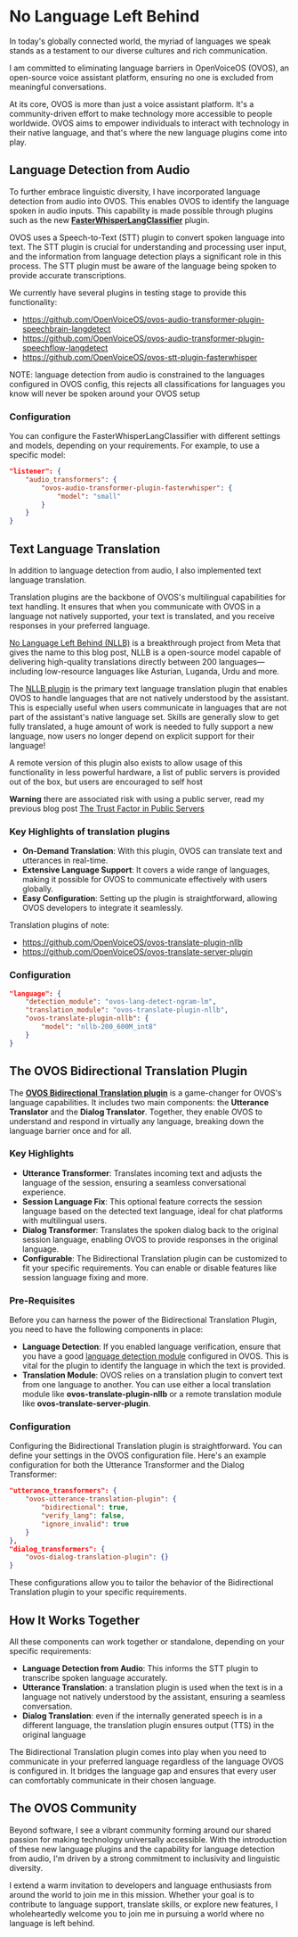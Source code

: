 # No Language Left Behind

In today's globally connected world, the myriad of languages we speak stands as a testament to our diverse cultures and rich communication. 

I am  committed to eliminating language barriers in OpenVoiceOS (OVOS), an open-source voice assistant platform, ensuring no one is excluded from meaningful conversations.

At its core, OVOS is more than just a voice assistant platform. It's a community-driven effort to make technology more accessible to people worldwide. 
OVOS aims to empower individuals to interact with technology in their native language, and that's where the new language plugins come into play.


## Language Detection from Audio

To further embrace linguistic diversity, I have incorporated language detection from audio into OVOS. 
This enables OVOS to identify the language spoken in audio inputs. 
This capability is made possible through plugins such as the new [**FasterWhisperLangClassifier**](https://github.com/OpenVoiceOS/ovos-stt-plugin-fasterwhisper) plugin.

OVOS uses a Speech-to-Text (STT) plugin to convert spoken language into text. 
The STT plugin is crucial for understanding and processing user input, and the information from language detection plays a significant role in this process. 
The STT plugin must be aware of the language being spoken to provide accurate transcriptions.

We currently have several plugins in testing stage to provide this functionality:
- https://github.com/OpenVoiceOS/ovos-audio-transformer-plugin-speechbrain-langdetect
- https://github.com/OpenVoiceOS/ovos-audio-transformer-plugin-speechflow-langdetect
- https://github.com/OpenVoiceOS/ovos-stt-plugin-fasterwhisper

NOTE: language detection from audio is constrained to the languages configured in OVOS config, this rejects all classifications for languages you know will never be spoken around your OVOS setup

### Configuration

You can configure the FasterWhisperLangClassifier with different settings and models, depending on your requirements. For example, to use a specific model:

```json
"listener": {
    "audio_transformers": {
        "ovos-audio-transformer-plugin-fasterwhisper": {
            "model": "small"
        }
    }
}
```

## Text Language Translation

In addition to language detection from audio, I also implemented text language translation.

Translation plugins are the backbone of OVOS's multilingual capabilities for text handling.
It ensures that when you communicate with OVOS in a language not natively supported, your text is translated, and you receive responses in your preferred language. 

[No Language Left Behind (NLLB)](https://ai.meta.com/research/no-language-left-behind/) is a breakthrough project from Meta that gives the name to this blog post, NLLB is a open-source model capable of delivering high-quality translations directly between 200 languages—including low-resource languages like Asturian, Luganda, Urdu and more.

The [NLLB plugin](https://github.com/OpenVoiceOS/ovos-translate-plugin-nllb) is the primary text language translation plugin that enables OVOS to handle languages that are not natively understood by the assistant. 
This is especially useful when users communicate in languages that are not part of the assistant's native language set. 
Skills are generally slow to get fully translated, a huge amount of work is needed to fully support a new language, now users no longer depend on explicit support for their language!

A remote version of this plugin also exists to allow usage of this functionality in less powerful hardware, a list of public servers is provided out of the box, but users are encouraged to self host

**Warning** there are associated risk with using a public server, read my previous blog post [The Trust Factor in Public Servers](https://jarbasal.github.io/blog/2023/10/14/the-trust-factor-in-public-servers.html)

### Key Highlights of translation plugins

- **On-Demand Translation**: With this plugin, OVOS can translate text and utterances in real-time.
- **Extensive Language Support**: It covers a wide range of languages, making it possible for OVOS to communicate effectively with users globally.
- **Easy Configuration**: Setting up the plugin is straightforward, allowing OVOS developers to integrate it seamlessly.

Translation plugins of note:
- https://github.com/OpenVoiceOS/ovos-translate-plugin-nllb
- https://github.com/OpenVoiceOS/ovos-translate-server-plugin

### Configuration

```json
"language": {
    "detection_module": "ovos-lang-detect-ngram-lm",
    "translation_module": "ovos-translate-plugin-nllb",
    "ovos-translate-plugin-nllb": {
        "model": "nllb-200_600M_int8"
    }
}
```

## The OVOS Bidirectional Translation Plugin

The [**OVOS Bidirectional Translation plugin**](https://github.com/OpenVoiceOS/ovos-bidirectional-translation-plugin/tree/dev) is a game-changer for OVOS's language capabilities. 
It includes two main components: the **Utterance Translator** and the **Dialog Translator**.
Together, they enable OVOS to understand and respond in virtually any language, breaking down the language barrier once and for all.

### Key Highlights

- **Utterance Transformer**: Translates incoming text and adjusts the language of the session, ensuring a seamless conversational experience.
- **Session Language Fix**: This optional feature corrects the session language based on the detected text language, ideal for chat platforms with multilingual users.
- **Dialog Transformer**: Translates the spoken dialog back to the original session language, enabling OVOS to provide responses in the original language.
- **Configurable**: The Bidirectional Translation plugin can be customized to fit your specific requirements. You can enable or disable features like session language fixing and more.

### Pre-Requisites

Before you can harness the power of the Bidirectional Translation Plugin, you need to have the following components in place:

- **Language Detection**: If you enabled language verification, ensure that you have a good [language detection module](https://openvoiceos.github.io/ovos-technical-manual/lang_plugins/) configured in OVOS. This is vital for the plugin to identify the language in which the text is provided.
- **Translation Module**: OVOS relies on a translation plugin to convert text from one language to another. You can use either a local translation module like **ovos-translate-plugin-nllb** or a remote translation module like **ovos-translate-server-plugin**.

### Configuration

Configuring the Bidirectional Translation plugin is straightforward. You can define your settings in the OVOS configuration file. Here's an example configuration for both the Utterance Transformer and the Dialog Transformer:

```json
"utterance_transformers": {
    "ovos-utterance-translation-plugin": {
        "bidirectional": true,
        "verify_lang": false,
        "ignore_invalid": true
    }
},
"dialog_transformers": {
    "ovos-dialog-translation-plugin": {}
}
```

These configurations allow you to tailor the behavior of the Bidirectional Translation plugin to your specific requirements.

## How It Works Together

All these components can work together or standalone, depending on your specific requirements:

- **Language Detection from Audio**: This informs the STT plugin to transcribe spoken language accurately.
- **Utterance Translation**: a translation plugin is used when the text is in a language not natively understood by the assistant, ensuring a seamless conversation.
- **Dialog Translation**: even if the internally generated speech is in a different language, the translation plugin ensures output (TTS) in the original language

The Bidirectional Translation plugin comes into play when you need to communicate in your preferred language regardless of the language OVOS is configured in. It bridges the language gap and ensures that every user can comfortably communicate in their chosen language.

## The OVOS Community

Beyond software, I see a vibrant community forming around our shared passion for making technology universally accessible. 
With the introduction of these new language plugins and the capability for language detection from audio, I'm driven by a strong commitment to inclusivity and linguistic diversity.

I extend a warm invitation to developers and language enthusiasts from around the world to join me in this mission. 
Whether your goal is to contribute to language support, translate skills, or explore new features, I wholeheartedly welcome you to join me in pursuing a world where no language is left behind.
